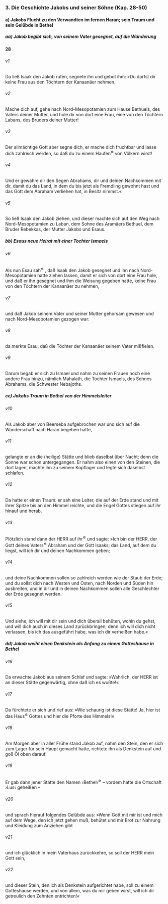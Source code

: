 ### 3. Die Geschichte Jakobs und seiner Söhne (Kap. 28-50)

#### a) Jakobs Flucht zu den Verwandten im fernen Haran; sein Traum und sein Gelübde in Bethel

##### aa) Jakob begibt sich, von seinem Vater gesegnet, auf die Wanderung

__28__

###### v1
Da ließ Isaak den Jakob rufen, segnete ihn und gebot ihm: »Du darfst dir keine Frau aus den Töchtern der Kanaanäer nehmen.

###### v2
Mache dich auf, gehe nach Nord-Mesopotamien zum Hause Bethuels, des Vaters deiner Mutter, und hole dir von dort eine Frau, eine von den Töchtern Labans, des Bruders deiner Mutter!

###### v3
Der allmächtige Gott aber segne dich, er mache dich fruchtbar und lasse dich zahlreich werden, so daß du zu einem Haufen<sup title="= einer Menge">&#x2732;</sup>
 von Völkern wirst!

###### v4
Und er gewähre dir den Segen Abrahams, dir und deinen Nachkommen mit dir, damit du das Land, in dem du bis jetzt als Fremdling gewohnt hast und das Gott dem Abraham verliehen hat, in Besitz nimmst.«

###### v5
So ließ Isaak den Jakob ziehen, und dieser machte sich auf den Weg nach Nord-Mesopotamien zu Laban, dem Sohne des Aramäers Bethuel, dem Bruder Rebekkas, der Mutter Jakobs und Esaus.

##### bb) Esaus neue Heirat mit einer Tochter Ismaels


###### v6
Als nun Esau sah<sup title="oder: erfuhr">&#x2732;</sup>
, daß Isaak den Jakob gesegnet und ihn nach Nord-Mesopotamien hatte ziehen lassen, damit er sich von dort eine Frau hole, und daß er ihn gesegnet und ihm die Weisung gegeben hatte, keine Frau von den Töchtern der Kanaanäer zu nehmen,

###### v7
und daß Jakob seinem Vater und seiner Mutter gehorsam gewesen und nach Nord-Mesopotamien gezogen war:

###### v8
da merkte Esau, daß die Töchter der Kanaanäer seinem Vater mißfielen.

###### v9
Darum begab er sich zu Ismael und nahm zu seinen Frauen noch eine andere Frau hinzu, nämlich Mahalath, die Tochter Ismaels, des Sohnes Abrahams, die Schwester Nebajoths.

##### cc) Jakobs Traum in Bethel von der Himmelsleiter


###### v10
Als Jakob aber von Beerseba aufgebrochen war und sich auf die Wanderschaft nach Haran begeben hatte,

###### v11
gelangte er an die (heilige) Stätte und blieb daselbst über Nacht; denn die Sonne war schon untergegangen. Er nahm also einen von den Steinen, die dort lagen, machte ihn zu seinem Kopflager und legte sich daselbst schlafen.

###### v12
Da hatte er einen Traum: er sah eine Leiter, die auf der Erde stand und mit ihrer Spitze bis an den Himmel reichte, und die Engel Gottes stiegen auf ihr hinauf und herab.

###### v13
Plötzlich stand dann der HERR auf ihr<sup title="oder: vor ihm">&#x2732;</sup>
 und sagte: »Ich bin der HERR, der Gott deines Vaters<sup title="= Großvaters">&#x2732;</sup>
 Abraham und der Gott Isaaks; das Land, auf dem du liegst, will ich dir und deinen Nachkommen geben;

###### v14
und deine Nachkommen sollen so zahlreich werden wie der Staub der Erde; und du sollst dich nach Westen und Osten, nach Norden und Süden hin ausbreiten, und in dir und in deinen Nachkommen sollen alle Geschlechter der Erde gesegnet werden.

###### v15
Und siehe, ich will mit dir sein und dich überall behüten, wohin du gehst, und will dich auch in dieses Land zurückbringen; denn ich will dich nicht verlassen, bis ich das ausgeführt habe, was ich dir verheißen habe.«

##### dd) Jakob weiht einen Denkstein als Anfang zu einem Gotteshause in Bethel


###### v16
Da erwachte Jakob aus seinem Schlaf und sagte: »Wahrlich, der HERR ist an dieser Stätte gegenwärtig, ohne daß ich es wußte!«

###### v17
Da fürchtete er sich und rief aus: »Wie schaurig ist diese Stätte! Ja, hier ist das Haus<sup title="oder: die Wohnung">&#x2732;</sup>
 Gottes und hier die Pforte des Himmels!«

###### v18
Am Morgen aber in aller Frühe stand Jakob auf, nahm den Stein, den er sich zum Lager für sein Haupt gemacht hatte, richtete ihn als Denkstein auf und goß Öl oben darauf.

###### v19
Er gab dann jener Stätte den Namen ›Bethel‹<sup title="d.h. Haus Gottes">&#x2732;</sup>
 – vordem hatte die Ortschaft ›Lus‹ geheißen –

###### v20
und sprach hierauf folgendes Gelübde aus: »Wenn Gott mit mir ist und mich auf dem Wege, den ich jetzt gehen muß, behütet und mir Brot zur Nahrung und Kleidung zum Anziehen gibt

###### v21
und ich glücklich in mein Vaterhaus zurückkehre, so soll der HERR mein Gott sein,

###### v22
und dieser Stein, den ich als Denkstein aufgerichtet habe, soll zu einem Gotteshause werden, und von allem, was du mir geben wirst, will ich dir getreulich den Zehnten entrichten!«